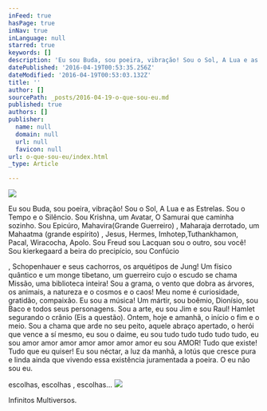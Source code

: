 ```yaml
---
inFeed: true
hasPage: true
inNav: true
inLanguage: null
starred: true
keywords: []
description: 'Eu sou Buda, sou poeira, vibração! Sou o Sol, A Lua e as Estrelas. Sou o Tempo e o Silêncio. Sou Krishna, um Avatar, O Samurai que caminha sozinho. Sou Epicúro, Mahavira(Grande Guerreiro) , Maharaja derrotado, um Mahaatma (grande espírito) , Jesus, Hermes, Imhotep,Tuthankhamon, Pacal, Wiracocha, Apolo. Sou Freud sou Lacquan sou o outro, sou você! Sou kierkegaard a beira do precipício, sou Confúcio'
datePublished: '2016-04-19T00:53:35.256Z'
dateModified: '2016-04-19T00:53:03.132Z'
title: ''
author: []
sourcePath: _posts/2016-04-19-o-que-sou-eu.md
published: true
authors: []
publisher:
  name: null
  domain: null
  url: null
  favicon: null
url: o-que-sou-eu/index.html
_type: Article

---
```

![](https://the-grid-user-content.s3-us-west-2.amazonaws.com/76cb9b8a-b6a6-4e00-b8d3-fcaa13683244.jpg)

Eu sou Buda, sou poeira, vibração! Sou o Sol, A Lua e as Estrelas. Sou o Tempo e o Silêncio. Sou Krishna, um Avatar, O Samurai que caminha sozinho. Sou Epicúro, Mahavira(Grande Guerreiro) , Maharaja derrotado, um Mahaatma (grande espírito) , Jesus, Hermes, Imhotep,Tuthankhamon, Pacal, Wiracocha, Apolo. Sou Freud sou Lacquan sou o outro, sou você! Sou kierkegaard a beira do precipício, sou Confúcio

, Schopenhauer e seus cachorros, os arquétipos de Jung! Um físico quântico e um monge tibetano, um guerreiro cujo o escudo se chama Missão, uma biblioteca inteira! Sou a grama, o vento que dobra as árvores, os animais, a natureza e o cosmos e o caos! Meu nome é curiosidade, gratidão, compaixão. Eu sou a música! Um mártir, sou boêmio, Dionísio, sou Baco e todos seus personagens. Sou a arte, eu sou Jim e sou Raul! Hamlet segurando o crânio (Eis a questão). Ontem, hoje e amanhã, o início o fim e o meio. Sou a chama que arde no seu peito, aquele abraço apertado, o herói que vence a sí mesmo, eu sou o daime, eu sou tudo tudo tudo tudo tudo, eu sou amor amor amor amor amor amor amor eu sou AMOR! Tudo que existe! Tudo que eu quiser! Eu sou néctar, a luz da manhã, a lotús que cresce pura e linda ainda que vivendo essa existência juramentada a poeira. O eu não sou eu.

escolhas, escolhas , escolhas...
![](https://the-grid-user-content.s3-us-west-2.amazonaws.com/24af29d4-b888-4305-955f-204d7cdef2ab.jpg)

Infinitos Multiversos.